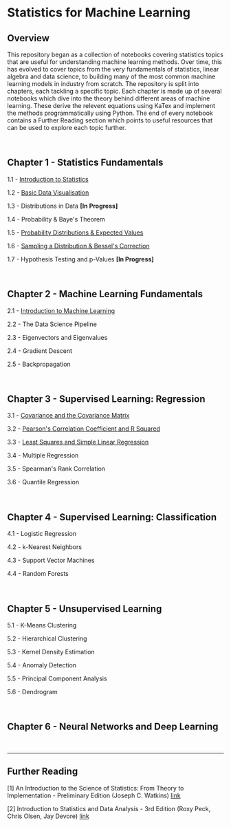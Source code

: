 # Statistics for Machine Learning

## Overview

This repository began as a collection of notebooks covering statistics topics that are useful for understanding machine learning methods. Over time, this has evolved to cover topics from the very fundamentals of statistics, linear algebra and data science, to building many of the most common machine learning models in industry from scratch. The repository is split into chapters, each tackling a specific topic. Each chapter is made up of several notebooks which dive into the theory behind different areas of machine learning. These derive the relevent equations using KaTex and implement the methods programmatically using Python. The end of every notebook contains a Further Reading section which points to useful resources that can be used to explore each topic further.

&nbsp;

## Chapter 1 - Statistics Fundamentals

1.1 - [Introduction to Statistics](https://github.com/BradneySmith/Statistics-for-Machine-Learning/blob/main/Chapter%201%20-%20Statistics%20Fundamentals/1.1%20-%20Introduction%20to%20Statistics.ipynb)

1.2 - [Basic Data Visualisation](https://github.com/BradneySmith/Statistics-for-Machine-Learning/blob/main/Chapter%201%20-%20Statistics%20Fundamentals/1.2%20-%20Basic%20Data%20Visualisation.ipynb)

1.3 - Distributions in Data **[In Progress]**

1.4 - Probability & Baye's Theorem

1.5 - [Probability Distributions & Expected Values](https://github.com/BradneySmith/Statistics-for-Machine-Learning/blob/main/Chapter%201%20-%20Statistics%20Fundamentals/1.5%20-%20Probability%20Distributions%20%26%20Expected%20Values.ipynb)

1.6 - [Sampling a Distribution & Bessel's Correction](https://github.com/BradneySmith/Statistics-for-Machine-Learning/blob/main/Chapter%201%20-%20Statistics%20Fundamentals/1.6-%20Sampling%20a%20Distribution%20&%20Bessel's%20Correction.ipynb)

1.7 - Hypothesis Testing and p-Values **[In Progress]**

&nbsp;

## Chapter 2 - Machine Learning Fundamentals

2.1 - [Introduction to Machine Learning](https://github.com/BradneySmith/Statistics-for-Machine-Learning/blob/main/Chapter%202%20-%20Machine%20Learning%20Fundamentals/2.1%20-%20Introduction%20to%20Machine%20Learning.ipynb)

2.2 - The Data Science Pipeline

2.3 - Eigenvectors and Eigenvalues

2.4 - Gradient Descent

2.5 - Backpropagation

&nbsp;

## Chapter 3 - Supervised Learning: Regression

3.1 - [Covariance and the Covariance Matrix](https://github.com/BradneySmith/Statistics-for-Machine-Learning/blob/main/Chapter%203%20-%20Supervised%20Learning:%20Regression/3.1%20-%20Covariance%20and%20the%20Covariance%20Matrix.ipynb)

3.2 - [Pearson's Correlation Coefficient and R Squared](https://github.com/BradneySmith/Statistics-for-Machine-Learning/blob/main/Chapter%203%20-%20Supervised%20Learning:%20Regression/3.2%20-%20Pearson's%20Correlation%20Coefficient%20and%20R%20Squared.ipynb)

3.3 - [Least Squares and Simple Linear Regression](https://github.com/BradneySmith/Statistics-for-Machine-Learning/blob/main/Chapter%203%20-%20Supervised%20Learning:%20Regression/3.3%20-%20Least%20Squares%20and%20Simple%20Linear%20Regression.ipynb)

3.4 - Multiple Regression

3.5 - Spearman's Rank Correlation

3.6 - Quantile Regression

&nbsp;


## Chapter 4 - Supervised Learning: Classification

4.1 - Logistic Regression

4.2 - k-Nearest Neighbors

4.3 - Support Vector Machines

4.4 - Random Forests

&nbsp; 

## Chapter 5 - Unsupervised Learning

5.1 - K-Means Clustering

5.2 - Hierarchical Clustering

5.3 - Kernel Density Estimation

5.4 - Anomaly Detection

5.5 - Principal Component Analysis

5.6 - Dendrogram

&nbsp;

## Chapter 6 - Neural Networks and Deep Learning

&nbsp;

___

## Further Reading

[1] An Introduction to the Science of Statistics: From Theory to Implementation - Preliminary Edition (Joseph C. Watkins) [link](https://www.math.arizona.edu/~jwatkins/statbook.pdf)

[2] Introduction to Statistics and Data Analysis - 3rd Edition (Roxy Peck, Chris Olsen, Jay Devore) [link](https://www.spps.org/cms/lib/MN01910242/Centricity/Domain/859/Statistics%20Textbook.pdf)
